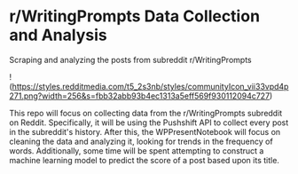 # r/WritingPrompts Data Collection and Analysis
Scraping and analyzing the posts from subreddit r/WritingPrompts

!(https://styles.redditmedia.com/t5_2s3nb/styles/communityIcon_vii33vpd4p271.png?width=256&s=fbb32abb93b4ec1313a5eff569f930112094c727)

This repo will focus on collecting data from the r/WritingPrompts subreddit on Reddit. Specifically, it will be using the Pushshift API to collect every post in the subreddit's history. After this, the WPPresentNotebook will focus on cleaning the data and analyzing it, looking for trends in the frequency of words. Additionally, some time will be spent attempting to construct a machine learning model to predict the score of a post based upon its title.
